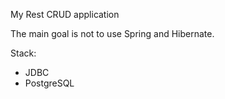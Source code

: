 My Rest CRUD application

The main goal is not to use Spring and Hibernate.

Stack:

- JDBC
- PostgreSQL